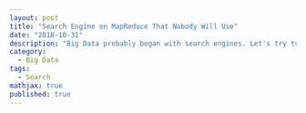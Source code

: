 ```yaml
---
layout: post
title: "Search Engine on MapReduce That Nobody Will Use"
date: "2018-10-31"
description: "Big Data probably began with search engines. Let's try to make a simple search engine with MapReduce."
category:
  - Big Data
tags:
  - Search
mathjax: true
published: true
---
```


